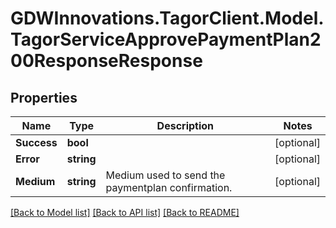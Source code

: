 # GDWInnovations.TagorClient.Model.TagorServiceApprovePaymentPlan200ResponseResponse

## Properties

Name | Type | Description | Notes
------------ | ------------- | ------------- | -------------
**Success** | **bool** |  | [optional] 
**Error** | **string** |  | [optional] 
**Medium** | **string** | Medium used to send the paymentplan confirmation. | [optional] 

[[Back to Model list]](../README.md#documentation-for-models) [[Back to API list]](../README.md#documentation-for-api-endpoints) [[Back to README]](../README.md)

